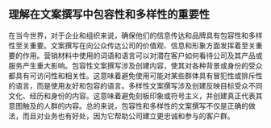 ## 理解在文案撰写中包容性和多样性的重要性

在当今世界，对于企业和组织来说，确保他们的信息传达和品牌具有包容性和多样性至关重要。文案撰写在向公众传达公司的价值观、信息和形象方面发挥着至关重要的作用。营销材料中使用的词语和语言可以对潜在客户如何看待公司及其产品或服务产生重大影响。包容性文案撰写涉及创建内容，使其对各种背景或身份的受众都具有可访问性和相关性。这意味着避免使用可能对某些群体具有冒犯性或排斥性的语言，而是使用友好和包容的语言。多样性文案撰写涉及创建反映目标受众不同文化、经历和身份的内容。这意味着避免刻板印象或符号主义，并创建真正代表其意图触及的人群的内容。总的来说，包容性和多样性的文案撰写不仅是正确的做法，而且对业务也有好处，因为它帮助公司建立更忠诚和参与的客户群。
